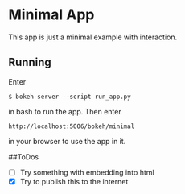 # Minimal App
This app is just a minimal example with interaction.

## Running
Enter 
```
$ bokeh-server --script run_app.py
```
in bash to run the app. Then enter
```
http://localhost:5006/bokeh/minimal
```
in your browser to use the app in it.

##ToDos
- [ ] Try something with embedding into html
- [x] Try to publish this to the internet
